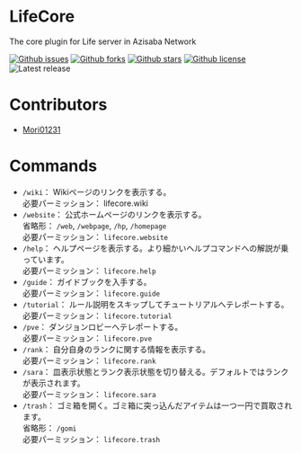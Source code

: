 # LifeCore

The core plugin for Life server in Azisaba Network

[![Github issues](https://img.shields.io/github/issues/AzisabaNetwork/LifeCore)](https://github.com/AzisabaNetwork/LifeCore/issues)
[![Github forks](https://img.shields.io/github/forks/AzisabaNetwork/LifeCore)](https://github.com/AzisabaNetwork/LifeCore/network/members)
[![Github stars](https://img.shields.io/github/stars/AzisabaNetwork/LifeCore)](https://github.com/AzisabaNetwork/LifeCore/stargazers)
[![Github license](https://img.shields.io/github/license/AzisabaNetwork/LifeCore)](https://github.com/AzisabaNetwork/LifeCore/)
![Latest release](https://img.shields.io/maven-metadata/v?metadataUrl=https%3A%2F%2Frepo.azisaba.net%2Frepository%2Fmaven-releases%2Fnet%252Fazisaba%252FLifeCore%252Fmaven-metadata.xml)

# Contributors
- [Mori01231](https://github.com/Mori01231)

# Commands

<!-- TODO: Update this section -->

- ``/wiki``： Wikiページのリンクを表示する。  
    必要パーミッション： lifecore.wiki
- ``/website``： 公式ホームページのリンクを表示する。  
    省略形： ``/web``, ``/webpage``, ``/hp``, ``/homepage``  
    必要パーミッション： ``lifecore.website``
- ``/help``： ヘルプページを表示する。より細かいヘルプコマンドへの解説が乗っています。  
    必要パーミッション： ``lifecore.help``
- ``/guide``： ガイドブックを入手する。  
    必要パーミッション： ``lifecore.guide``
- ``/tutorial``： ルール説明をスキップしてチュートリアルへテレポートする。  
    必要パーミッション： ``lifecore.tutorial``
- ``/pve``： ダンジョンロビーへテレポートする。  
    必要パーミッション： ``lifecore.pve``
- ``/rank``： 自分自身のランクに関する情報を表示する。  
    必要パーミッション： ``lifecore.rank``
- ``/sara``： 皿表示状態とランク表示状態を切り替える。デフォルトではランクが表示されます。  
    必要パーミッション： ``lifecore.sara``
- ``/trash``： ゴミ箱を開く。ゴミ箱に突っ込んだアイテムは一つ一円で買取されます。  
    省略形： ``/gomi``  
    必要パーミッション： ``lifecore.trash``

